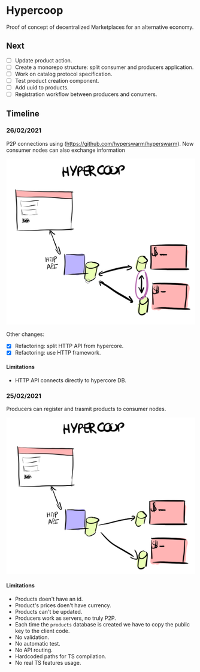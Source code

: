 # Hypercoop

Proof of concept of decentralized Marketplaces for an alternative economy.

## Next

- [ ] Update product action.
- [ ] Create a monorepo structure: split consumer and producers application.
- [ ] Work on catalog protocol specification.
- [ ] Test product creation component.
- [ ] Add uuid to products.
- [ ] Registration workflow between producers and conumers.

## Timeline

### 26/02/2021

P2P connections using (https://github.com/hyperswarm/hyperswarm). Now consumer nodes can also exchange
information

![P2P](/doc/img/hypercoop-20210226.png)

Other changes:
- [x] Refactoring: split HTTP API from hypercore.
- [x] Refactoring: use HTTP framework.

#### Limitations

- HTTP API connects directly to hypercore DB.

### 25/02/2021

Producers can register and trasmit products to consumer nodes.

![Product creation](/doc/img/hypercoop-20210225.png)

#### Limitations

- Products doen't have an id.
- Product's prices doen't have currency.
- Products can't be updated.
- Producers work as servers, no truly P2P.
- Each time the `products` database is created we have to copy the public key to the client code.
- No validation.
- No automatic test.
- No API routing.
- Hardcoded paths for TS compilation.
- No real TS features usage.